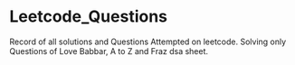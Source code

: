  # Leetcode_Questions
Record of all solutions and Questions Attempted on leetcode.
Solving only Questions of Love Babbar, A to Z and Fraz dsa sheet.
